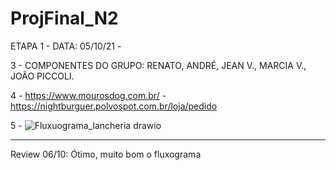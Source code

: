 # ProjFinal_N2

ETAPA 1 - DATA: 05/10/21 - 

3 - COMPONENTES DO GRUPO: RENATO, ANDRÉ, JEAN V., MARCIA V., JOÃO PICCOLI.

4 - https://www.mourosdog.com.br/   -  https://nightburguer.polvospot.com.br/loja/pedido

5 - ![Fluxuograma_lancheria drawio](https://user-images.githubusercontent.com/89554549/136126268-9eb6fd84-58fb-45b4-917f-573f675f7858.png)

______________________________________________
Review 06/10: Ótimo, muito bom o fluxograma

